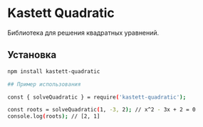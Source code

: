# Kastett Quadratic

Библиотека для решения квадратных уравнений.

## Установка

```bash
npm install kastett-quadratic

## Пример использования

const { solveQuadratic } = require('kastett-quadratic');

const roots = solveQuadratic(1, -3, 2); // x^2 - 3x + 2 = 0
console.log(roots); // [2, 1]
